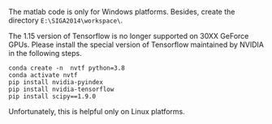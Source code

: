 The matlab code is only for Windows platforms. Besides, create the directory `E:\SIGA2014\workspace\`.

The 1.15 version of Tensorflow is no longer supported on 30XX GeForce GPUs. Please install the special version of Tensorflow maintained by NVIDIA in the following steps.
```shell
conda create -n  nvtf python=3.8
conda activate nvtf
pip install nvidia-pyindex
pip install nvidia-tensorflow
pip install scipy==1.9.0
```
Unfortunately, this is helpful only on Linux platforms.